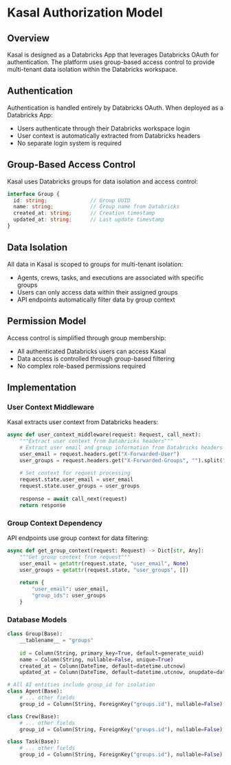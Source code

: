# Kasal Authorization Model

## Overview

Kasal is designed as a Databricks App that leverages Databricks OAuth for authentication. The platform uses group-based access control to provide multi-tenant data isolation within the Databricks workspace.

## Authentication

Authentication is handled entirely by Databricks OAuth. When deployed as a Databricks App:

- Users authenticate through their Databricks workspace login
- User context is automatically extracted from Databricks headers
- No separate login system is required

## Group-Based Access Control

Kasal uses Databricks groups for data isolation and access control:

```typescript
interface Group {
  id: string;              // Group UUID
  name: string;            // Group name from Databricks
  created_at: string;      // Creation timestamp
  updated_at: string;      // Last update timestamp
}
```

## Data Isolation

All data in Kasal is scoped to groups for multi-tenant isolation:

- Agents, crews, tasks, and executions are associated with specific groups
- Users can only access data within their assigned groups
- API endpoints automatically filter data by group context

## Permission Model

Access control is simplified through group membership:

- All authenticated Databricks users can access Kasal
- Data access is controlled through group-based filtering
- No complex role-based permissions required

## Implementation

### User Context Middleware

Kasal extracts user context from Databricks headers:

```python
async def user_context_middleware(request: Request, call_next):
    """Extract user context from Databricks headers"""
    # Extract user email and group information from Databricks headers
    user_email = request.headers.get("X-Forwarded-User")
    user_groups = request.headers.get("X-Forwarded-Groups", "").split(",")
    
    # Set context for request processing
    request.state.user_email = user_email
    request.state.user_groups = user_groups
    
    response = await call_next(request)
    return response
```

### Group Context Dependency

API endpoints use group context for data filtering:

```python
async def get_group_context(request: Request) -> Dict[str, Any]:
    """Get group context from request"""
    user_email = getattr(request.state, "user_email", None)
    user_groups = getattr(request.state, "user_groups", [])
    
    return {
        "user_email": user_email,
        "group_ids": user_groups
    }
```

### Database Models

```python
class Group(Base):
    __tablename__ = "groups"
    
    id = Column(String, primary_key=True, default=generate_uuid)
    name = Column(String, nullable=False, unique=True)
    created_at = Column(DateTime, default=datetime.utcnow)
    updated_at = Column(DateTime, default=datetime.utcnow, onupdate=datetime.utcnow)

# All AI entities include group_id for isolation
class Agent(Base):
    # ... other fields
    group_id = Column(String, ForeignKey("groups.id"), nullable=False)

class Crew(Base):
    # ... other fields  
    group_id = Column(String, ForeignKey("groups.id"), nullable=False)

class Task(Base):
    # ... other fields
    group_id = Column(String, ForeignKey("groups.id"), nullable=False)
``` 